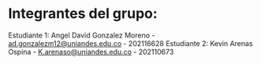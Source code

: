 <h1>Integrantes del grupo:</h1>

Estudiante 1: Angel David Gonzalez Moreno - ad.gonzalezm12@uniandes.edu.co - 202116628
Estudiante 2: Kevin Arenas Ospina - K.arenaso@uniandes.edu.co - 202110673


